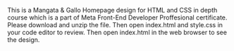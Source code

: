 This is a Mangata & Gallo Homepage design for HTML and CSS in depth course which is a part of Meta Front-End Developer Proffesional certificate.
Please download and unzip the file. Then open index.html and style.css in your code editor to review. Then open index.html in the web browser to see the design.
